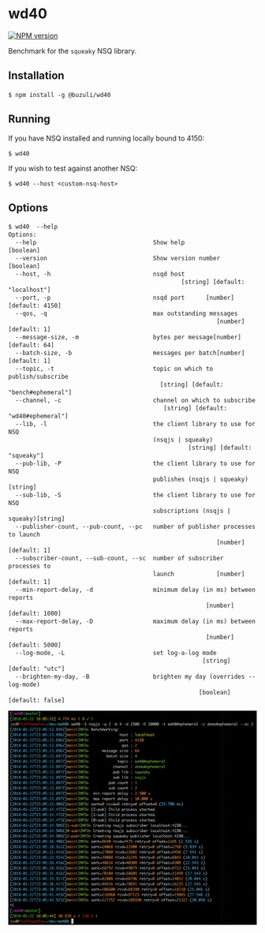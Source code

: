 # wd40

[![NPM version][npm-image]][npm-url]

Benchmark for the `squeaky` NSQ library.

## Installation

```shell
$ npm install -g @buzuli/wd40
```

## Running

If you have NSQ installed and running locally bound to 4150:
```shell
$ wd40
```

If you wish to test against another NSQ:
```shell
$ wd40 --host <custom-nsq-host>
```

## Options
```shell
$ wd40  --help
Options:
  --help                                 Show help                     [boolean]
  --version                              Show version number           [boolean]
  --host, -h                             nsqd host
                                                 [string] [default: "localhost"]
  --port, -p                             nsqd port      [number] [default: 4150]
  --qos, -q                              max outstanding messages
                                                           [number] [default: 1]
  --message-size, -m                     bytes per message[number] [default: 64]
  --batch-size, -b                       messages per batch[number] [default: 1]
  --topic, -t                            topic on which to publish/subscribe
                                           [string] [default: "bench#ephemeral"]
  --channel, -c                          channel on which to subscribe
                                            [string] [default: "wd40#ephemeral"]
  --lib, -l                              the client library to use for NSQ
                                         (nsqjs | squeaky)
                                                   [string] [default: "squeaky"]
  --pub-lib, -P                          the client library to use for NSQ
                                         publishes (nsqjs | squeaky)    [string]
  --sub-lib, -S                          the client library to use for NSQ
                                         subscriptions (nsqjs | squeaky)[string]
  --publisher-count, --pub-count, --pc   number of publisher processes to launch
                                                           [number] [default: 1]
  --subscriber-count, --sub-count, --sc  number of subscriber processes to
                                         launch            [number] [default: 1]
  --min-report-delay, -d                 minimum delay (in ms) between reports
                                                        [number] [default: 1000]
  --max-report-delay, -D                 maximum delay (in ms) between reports
                                                        [number] [default: 5000]
  --log-mode, -L                         set log-a-log mode
                                                       [string] [default: "utc"]
  --brighten-my-day, -B                  brighten my day (overrides --log-mode)
                                                      [boolean] [default: false]
```


![](https://github.com/joeledwards/wd40/raw/master/screenshot.png)

[npm-url]: https://www.npmjs.com/package/@buzuli/wd40
[npm-image]: https://img.shields.io/npm/v/@buzuli/wd40.svg
